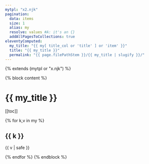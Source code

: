 ```yaml
---
mytpl: "x2.njk"
pagination:
  data: items
  size: 1
  alias: my
  resolve: values #A: it's an {}
  addAllPagesToCollections: true
eleventyComputed:
  my_title: "{{ my[ title_col or 'title' ] or 'item' }}"
  title: "{{ my_title }}"
  permalink: "{{ page.filePathStem }}/{{ my_title | slugify }}/"
---
```

{% extends (mytpl or "x.njk") %}

{% block content %}

# {{ my_title }}

[[toc]]

{% for k,v in my %}
## {{ k }}

{{ v | safe }}

{% endfor %}
{% endblock %}
